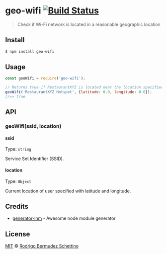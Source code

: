 # geo-wifi [![Build Status](https://travis-ci.com/rodrigobdz/geo-wifi.svg?branch=master)](https://travis-ci.com/rodrigobdz/geo-wifi)

> Check if Wi-Fi network is located in a reasonable geographic location

## Install

```sh
$ npm install geo-wifi
```

## Usage

```js
const geoWifi = require('geo-wifi');

// Returns true if RestaurantXYZ is located near the location specified
geoWifi('RestaurantXYZ Hotspot', {latitude: 0.0, longitude: 0.0});
//=> true
```

## API

### geoWifi(ssid, location)

#### ssid

Type: `string`

Service Set Identifier (SSID).

#### location

Type: `Object`

Current location of user specified with latitude and longitude.

## Credits

* [generator-lnm](https://github.com/rodrigobdz/generator-lnm) - Awesome node module generator

## License

[MIT](license) © [Rodrigo Bermudez Schettino](https://rodrigobdz.github.io)
